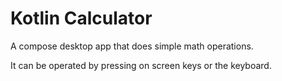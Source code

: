 # Kotlin Calculator

A compose desktop app that does simple math operations.

It can be operated by pressing on screen keys or the
keyboard.